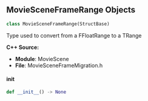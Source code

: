 ## MovieSceneFrameRange Objects

```python
class MovieSceneFrameRange(StructBase)
```

Type used to convert from a FFloatRange to a TRange<FFrameNumber>

**C++ Source:**

- **Module**: MovieScene
- **File**: MovieSceneFrameMigration.h

<a id="unreal.MovieSceneFrameRange.__init__"></a>

#### __init__

```python
def __init__() -> None
```

<a id="unreal.MovieSceneTrackEvalOptions"></a>